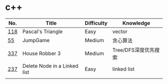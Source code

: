 # c++

| No.                                      | Title             | Difficulty | Knowledge |
| ---------------------------------------- | ----------------- | ---------- | --------- |
| [118](https://leetcode.com/problems/pascals-triangle/) | Pascal's Triangle | Easy       | vector  |
| [55](https://leetcode.com/problems/jump-game/)         | JumpGame          |   Medium   |   贪心算法   |    
| [337](https://leetcode.com/problems/house-robber-iii/) | House Robber 3    |  Medium    |   Tree/DFS深度优先搜索|
| [237](https://leetcode.com/problems/delete-node-in-a-linked-list/) | Delete Node in a Linked list | Easy | linked list|               
|                         |             |              |

